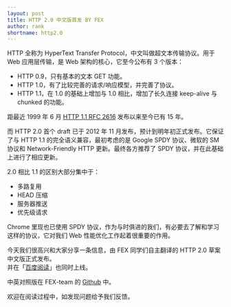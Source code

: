 ```yaml
---
layout: post
title: HTTP 2.0 中文版首发 BY FEX
author: rank
shortname: http2.0
---
```


HTTP 全称为 HyperText Transfer Protocol，中文叫做超文本传输协议。用于 Web 应用层传输，是 Web 架构的核心，它至今公布有 3 个版本：

* HTTP 0.9，只有基本的文本 GET 功能。
* HTTP 1.0，有了比较完善的请求/响应模型，并完善了协议。
* HTTP 1.1，在 1.0 的基础上增加与 1.0 相比，增加了长久连接 keep-alive 与 chunked 的功能。

距最近 1999 年 6 月 [HTTP 1.1 RFC 2616](https://www.ietf.org/rfc/rfc2616.txt) 发布以来至今已有 15 年。

而 HTTP 2.0 首个 draft 已于 2012 年 11 月发布，预计到明年初正式发布。它保证了与 HTTP 1.1 的完全语义兼容，最初考虑的是 Google SPDY 协议、微软的 SM 协议和 Network-Friendly HTTP 更新。最终各方推荐了 SPDY 协议，并在此基础上进行了相应更新。

2.0 相比 1.1 的区别大部分集中于：

* 多路复用
* HEAD 压缩
* 服务器推送
* 优先级请求

Chrome 里现也已使用 SPDY 协议，作为与时俱进的我们，有必要去了解和学习这样的协议，它对我们 Web 性能优化工作起着很重要的作用。

今天我们很高兴和大家分享一条信息，由 FEX 同学们自主翻译的 HTTP 2.0 草案中文版正式发布。  
并在「[百度阅读](http://yuedu.baidu.com/ebook/478d1a62376baf1ffc4fad99)」也同时上线。

中英对照版在 FEX-team 的 [Github](https://github.com/fex-team/http2-spec/blob/master/HTTP2%E4%B8%AD%E8%8B%B1%E5%AF%B9%E7%85%A7%E7%89%88\(06-29\).md) 中。

欢迎在阅读过程中，如发现问题给予我们反馈。
